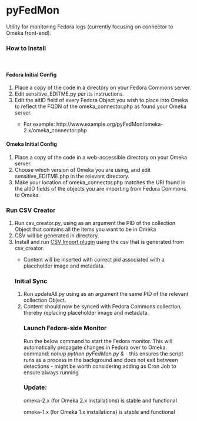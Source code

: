 pyFedMon
========

Utility for monitoring Fedora logs (currently focusing on connector to Omeka front-end).

<h3>How to Install</h3>
<br/>
<h4>Fedora Initial Config</h4>
<ol>
	<li>Place a copy of the code in a directory on your Fedora Commons server.</li>
	<li>Edit sensitive_EDITME.py per its instructions.</li>
	<li>Edit the altID field of every Fedora Object you wish to place into Omeka to reflect the FQDN of the omeka_connector.php as found your Omeka server.</li>
<ul>
	<li>For example: http://www.example.org/pyFedMon/omeka-2.x/omeka_connector.php</li>
</ul>
</ol>

<h4>Omeka Initial Config</h4>
<ol>
	<li>Place a copy of the code in a web-accessible directory on your Omeka server.</li>
	<li>Choose which version of Omeka you are using, and edit sensitive_EDITME.php in the relevant directory.</li>
	<li>Make your location of omeka_connector.php matches the URI found in the altID fields of the objects you are importing from Fedora Commons to Omeka.</li>
</ol>

<h3>Run CSV Creator</h3>
<ol>
	<li>Run csv_creator.py, using as an argument the PID of the collection Object that contains all the items you want to be in Omeka</li>
	<li>CSV will be generated in directory.</li>
	<li>Install and run <a href="http://omeka.org/add-ons/plugins/csv-import/">CSV Import plugin</a> using the csv that is generated from csv_creator.</li>
<ul>
	<li>Content will be inserted with correct pid associated with a placeholder image and metadata.</li>
</ul> 

<h3>Initial Sync</h3>
<ol>
	<li>Run updateAll.py using as an argument the same PID of the relevant collection Object.</li>
	<li>Content should now be synced with Fedora Commons collection, thereby replacing placeholder image and metadata.</li>

<h3>Launch Fedora-side Monitor</h3>
Run the below command to start the Fedora monitor.  This will automatically propagate changes in Fedora over to Omeka.
command: <em>nohup python pyFedMon.py &</em>
  - this ensures the script runs as a process in the background and does not exit between detections
  - might be worth considering adding as Cron Job to ensure always running

<h3>Update:</h3>
omeka-2.x (for Omeka 2.x installations) is stable and functional

omeka-1.x (for Omeka 1.x installations) is stable and functional
